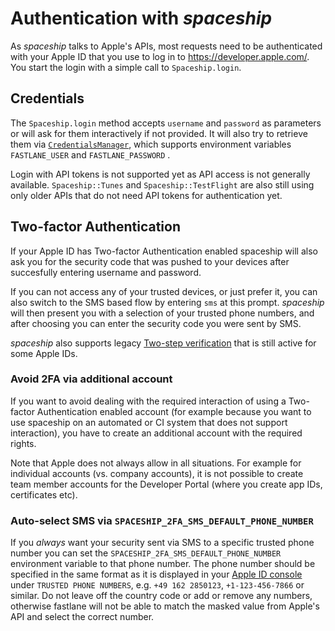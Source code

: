 # Authentication with _spaceship_

As _spaceship_ talks to Apple's APIs, most requests need to be authenticated with your Apple ID that you use to log in to https://developer.apple.com/. You start the login with a simple call to `Spaceship.login`.

## Credentials

The `Spaceship.login` method accepts `username` and `password` as parameters or will ask for them interactively if not provided. It will also try to retrieve them via [`CredentialsManager`](https://github.com/fastlane/fastlane/tree/master/credentials_manager), which supports environment variables `FASTLANE_USER` and `FASTLANE_PASSWORD` .

Login with API tokens is not supported yet as API access is not generally available. `Spaceship::Tunes` and `Spaceship::TestFlight` are also still using only older APIs that do not need API tokens for authentication yet.

## Two-factor Authentication

If your Apple ID has Two-factor Authentication enabled spaceship will also ask you for the security code that was pushed to your devices after succesfully entering username and password.

If you can not access any of your trusted devices, or just prefer it, you can also switch to the SMS based flow by entering `sms` at this prompt. _spaceship_ will then present you with a selection of your trusted phone numbers, and after choosing you can enter the security code you were sent by SMS.

_spaceship_ also supports legacy [Two-step verification](https://support.apple.com/en-us/HT204152) that is still active for some Apple IDs.

### Avoid 2FA via additional account

If you want to avoid dealing with the required interaction of using a Two-factor Authentication enabled account (for example because you want to use spaceship on an automated or CI system that does not support interaction), you have to create an additional account with the required rights.

Note that Apple does not always allow in all situations. For example for individual accounts (vs. company accounts), it is not possible to create team member accounts for the Developer Portal (where you create app IDs, certificates etc).

### Auto-select SMS via `SPACESHIP_2FA_SMS_DEFAULT_PHONE_NUMBER`

If you _always_ want your security sent via SMS to a specific trusted phone number you can set the `SPACESHIP_2FA_SMS_DEFAULT_PHONE_NUMBER` environment variable to that phone number. The phone number should be specified in the same format as it is displayed in your [Apple ID console](https://appleid.apple.com/) under `TRUSTED PHONE NUMBERS`, e.g. `+49 162 2850123`, `+1-123-456-7866` or similar. Do not leave off the country code or add or remove any numbers, otherwise fastlane will not be able to match the masked value from Apple's API and select the correct number.


